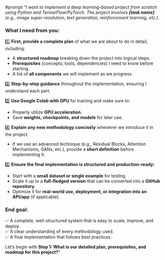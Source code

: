 #prompt
_"I want to implement a deep learning-based project from scratch using Python and TensorFlow/PyTorch. The project involves **[task name]** (e.g., image super-resolution, text generation, reinforcement learning, etc.)._

### **What I need from you:**

1️⃣ **First, provide a complete plan** of what we are about to do in detail, including:

- A **structured roadmap** breaking down the project into logical steps.
- **Prerequisites** (concepts, tools, dependencies) I need to know before starting.
- A list of **all components** we will implement as we progress.

2️⃣ **Step-by-step guidance** throughout the implementation, ensuring I understand each part.

3️⃣ **Use Google Colab with GPU** for training and make sure to:

- Properly utilize **GPU acceleration**.
- Save **weights, checkpoints, and models** for later use.

4️⃣ **Explain any new methodology concisely** whenever we introduce it in the project.

- If we use an advanced technique (e.g., Residual Blocks, Attention Mechanisms, GANs, etc.), provide a **short definition** before implementing it.

5️⃣ **Ensure the final implementation is structured and production-ready:**

- Start with a **small dataset or single example** for testing.
- Scale it up to a **full-fledged version** that can be converted into a **GitHub repository**.
- Optimize it for **real-world use, deployment, or integration into an API/app** (if applicable).

### **End goal:**

✅ A complete, well-structured system that is easy to scale, improve, and deploy.  
✅ A clear understanding of every methodology used.  
✅ A final implementation that follows best practices.

Let’s begin with **Step 1: What is our detailed plan, prerequisites, and roadmap for this project?**"